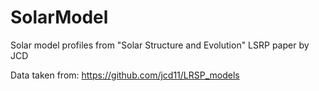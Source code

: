 # SolarModel
Solar model profiles from "Solar Structure and Evolution" LSRP paper by JCD

Data taken from: https://github.com/jcd11/LRSP_models
